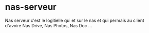 # nas-serveur
Nas serveur c'est le logitielle qui et sur le nas et qui permais au client d'avoire Nas Drive, Nas Photos, Nas Doc ...
